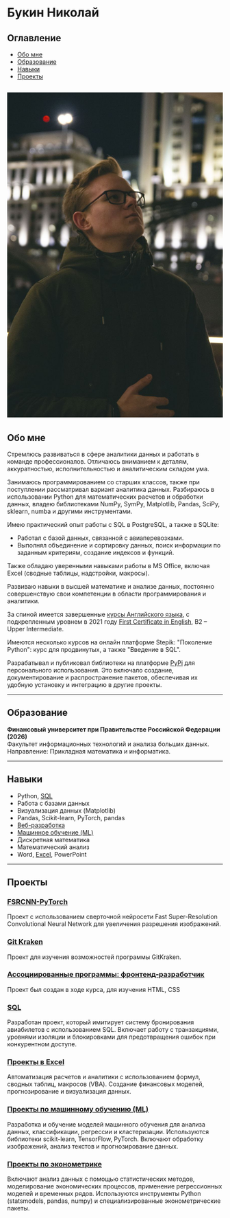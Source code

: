 # Букин Николай

## Оглавление
- [Обо мне](#обо-мне)
- [Образование](#образование)
- [Навыки](#навыки)
- [Проекты](#проекты)

![Мое фото](assets/img/avatar2.jpg)
---

## Обо мне
Стремлюсь развиваться в сфере аналитики данных и работать в команде профессионалов. Отличаюсь вниманием к деталям, аккуратностью, исполнительностью и аналитическим складом ума.

Занимаюсь программированием со старших классов, также при поступлении рассматривал вариант аналитика данных. Разбираюсь в использовании Python для математических расчетов и обработки данных, владею библиотеками NumPy, SymPy, Matplotlib, Pandas, SciPy, sklearn, numba и другими инструментами.

Имею практический опыт работы с SQL в PostgreSQL, а также в SQLite:
- Работал с базой данных, связанной с авиаперевозками.
- Выполнял объединение и сортировку данных, поиск информации по заданным критериям, создание индексов и функций.

Также обладаю уверенными навыками работы в MS Office, включая Excel (сводные таблицы, надстройки, макросы).

Развиваю навыки в высшей математике и анализе данных, постоянно совершенствую свои компетенции в области программирования и аналитики.

За спиной имеется завершенные [курсы Английского языка](https://www.ef.com/wwru/), с подкрепленным уровнем в 2021 году [First Certificate in English](assets/img/StatementOfResultFCE.pdf), B2 – Upper Intermediate.

Имеются несколько курсов на онлайн платформе Stepik: "Поколение Python": курс для продвинутых, а также "Введение в SQL".

Разрабатывал и публиковал библиотеки на платформе [PyPi](https://pypi.org/user/Boo4kin/) для персонального использования. Это включало создание, документирование и распространение пакетов, обеспечивая их удобную установку и интеграцию в другие проекты. 

---

## Образование
**Финансовый университет при Правительстве Российской Федерации (2026)**  
Факультет информационных технологий и анализа больших данных.  
Направление: Прикладная математика и информатика.

---

## Навыки
- Python, [SQL](SQL)
- Работа с базами данных
- Визуализация данных (Matplotlib)
- Pandas, Scikit-learn, PyTorch, pandas
- [Веб-разработка](https://github.com/Boo4kin/ya-practice-frontend)
- [Машинное обучение (ML)](ML)
- Дискретная математика
- Математический анализ
- Word, [Excel](Excel), PowerPoint

---

## Проекты
### [**FSRCNN-PyTorch**](https://github.com/Boo4kin/FSRCNN-ML)
Проект с использованием сверточной нейросети Fast Super-Resolution Convolutional Neural Network для увеличения разрешения изображений.

### [**Git Kraken**](https://github.com/Boo4kin/Kraken?tab=readme-ov-file#%D0%BB%D0%B8%D1%86%D0%B5%D0%BD%D0%B7%D0%B8%D1%8F)
Проект для изучения возможностей программы GitKraken.

### [**Ассоциированные программы: фронтенд-разработчик**](https://github.com/Boo4kin/ya-practice-frontend)
Проект был создан в ходе курса, для изучения HTML, CSS

### [**SQL**](https://github.com/Boo4kin/Boo4kin/tree/main/SQL)
Разработан проект, который имитирует систему бронирования авиабилетов с использованием SQL. Включает работу с транзакциями, уровнями изоляции и блокировками для предотвращения ошибок при конкурентном доступе.

### [**Проекты в Excel**](https://github.com/Boo4kin/Boo4kin/tree/main/Excel)
Автоматизация расчетов и аналитики с использованием формул, сводных таблиц, макросов (VBA). Создание финансовых моделей, прогнозирование и визуализация данных.

### [**Проекты по машинному обучению (ML)**](https://github.com/Boo4kin/Boo4kin/tree/main/ML)
Разработка и обучение моделей машинного обучения для анализа данных, классификации, регрессии и кластеризации. Используются библиотеки scikit-learn, TensorFlow, PyTorch. Включают обработку изображений, анализ текстов и прогнозирование данных.

### [**Проекты по эконометрике**](https://github.com/Boo4kin/Boo4kin/tree/main/%D0%AD%D0%BA%D0%BE%D0%BD%D0%BE%D0%BC%D0%B5%D1%82%D1%80%D0%B8%D0%BA%D0%B0)
Включают анализ данных с помощью статистических методов, моделирование экономических процессов, применение регрессионных моделей и временных рядов. Используются инструменты Python (statsmodels, pandas, numpy) и специализированные эконометрические пакеты.


